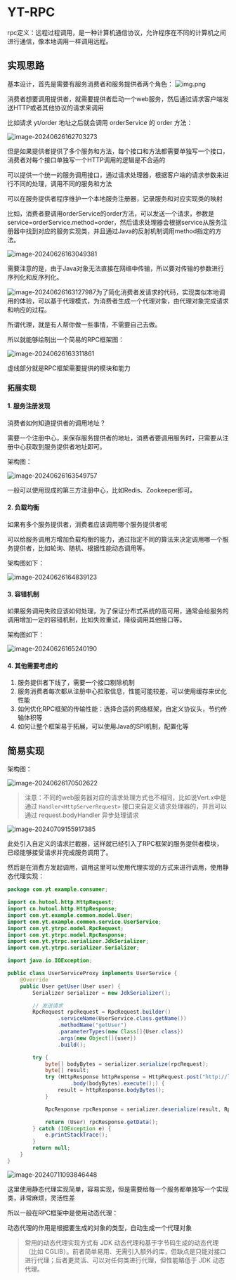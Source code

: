 # YT-RPC

rpc定义：远程过程调用，是一种计算机通信协议，允许程序在不同的计算机之间进行通信，像本地调用一样调用远程。

## 实现思路
基本设计，首先是需要有服务消费者和服务提供者两个角色：
![img.png](assets/img.png)



消费者想要调用提供者，就需要提供者启动一个web服务，然后通过请求客户端发送HTTP或者其他协议的请求来调用

比如请求 yt/order 地址之后就会调用 orderService 的 order 方法：

![image-20240626162703273](assets/image-20240626162703273.png)

但是如果提供者提供了多个服务和方法，每个接口和方法都需要单独写一个接口，消费者对每个接口单独写一个HTTP调用的逻辑是不合适的

可以提供一个统一的服务调用接口，通过请求处理器，根据客户端的请求参数来进行不同的处理，调用不同的服务和方法

可以在服务提供者程序维护一个本地服务注册器，记录服务和对应实现类的映射

比如，消费者要调用orderService的order方法，可以发送一个请求，参数是 service=orderService.method=order，然后请求处理器会根据service从服务注册器中找到对应的服务实现类，并且通过Java的反射机制调用method指定的方法。

![image-20240626163049381](assets/image-20240626163049381.png)

需要注意的是，由于Java对象无法直接在网络中传输，所以要对传输的参数进行序列化和反序列化。

![image-20240626163127987](assets/image-20240626163127987.png)为了简化消费者发请求的代码，实现类似本地调用的体验，可以基于代理模式，为消费者生成一个代理对象，由代理对象完成请求和响应的过程。

所谓代理，就是有人帮你做一些事情，不需要自己去做。

所以就能够绘制出一个简易的RPC框架图：

![image-20240626163311861](assets/image-20240626163311861.png)

虚线部分就是RPC框架需要提供的模块和能力

### 拓展实现

#### 1. 服务注册发现

消费者如何知道提供者的调用地址？

需要一个注册中心，来保存服务提供者的地址，消费者要调用服务时，只需要从注册中心获取到服务提供者地址即可。

架构图：

![image-20240626163549757](assets/image-20240626163549757.png)

一般可以使用现成的第三方注册中心，比如Redis、Zookeeper即可。

#### 2. 负载均衡

如果有多个服务提供者，消费者应该调用哪个服务提供者呢

可以给服务调用方增加负载均衡的能力，通过指定不同的算法来决定调用哪一个服务提供者，比如轮询、随机、根据性能动态调用等。

架构图如下：

![image-20240626164839123](assets/image-20240626164839123.png)

#### 3. 容错机制

如果服务调用失败应该如何处理，为了保证分布式系统的高可用，通常会给服务的调用增加一定的容错机制，比如失败重试，降级调用其他接口等。

架构图如下：

![image-20240626165240190](assets/image-20240626165240190.png)



#### 4. 其他需要考虑的

1. 服务提供者下线了，需要一个接口剔除机制
2. 服务消费者每次都从注册中心拉取信息，性能可能较差，可以使用缓存来优化性能
3. 如何优化RPC框架的传输性能：选择合适的网络框架，自定义协议头，节约传输体积等
4. 如何让整个框架易于拓展，可以使用Java的SPI机制，配置化等

## 简易实现

架构图：

![image-20240626170502622](assets/image-20240626170502622.png)

> 注意：不同的web服务器对应的请求处理方式也不相同，比如说Vert.x中是通过 `Handler<HttpServerRequest>` 接口来自定义请求处理器的，并且可以通过 request.bodyHandler 异步处理请求

![image-20240709155917385](assets/image-20240709155917385.png)

此处引入自定义的请求拦截器，这样就已经引入了RPC框架的服务提供者模块，已经能够接受请求并完成服务调用了。

然后是在消费方发起调用，调用这里可以使用代理实现的方式来进行调用，使用静态代理实现：

```java
package com.yt.example.consumer;

import cn.hutool.http.HttpRequest;
import cn.hutool.http.HttpResponse;
import com.yt.example.common.model.User;
import com.yt.example.common.service.UserService;
import com.yt.ytrpc.model.RpcRequest;
import com.yt.ytrpc.model.RpcResponse;
import com.yt.ytrpc.serializer.JdkSerializer;
import com.yt.ytrpc.serializer.Serializer;

import java.io.IOException;

public class UserServiceProxy implements UserService {
    @Override
    public User getUser(User user) {
        Serializer serializer = new JdkSerializer();

        // 发送请求
        RpcRequest rpcRequest = RpcRequest.builder()
                .serviceName(UserService.class.getName())
                .methodName("getUser")
                .parameterTypes(new Class[]{User.class})
                .args(new Object[]{user})
                .build();

        try {
            byte[] bodyBytes = serializer.serialize(rpcRequest);
            byte[] result;
            try (HttpResponse httpResponse = HttpRequest.post("http://localhost:8080")
                    .body(bodyBytes).execute();) {
                result = httpResponse.bodyBytes();
            }

            RpcResponse rpcResponse = serializer.deserialize(result, RpcResponse.class);

            return (User) rpcResponse.getData();
        } catch (IOException e) {
            e.printStackTrace();
        }
        return null;
    }
}
```

![image-20240711093846448](assets/image-20240711093846448.png)

这里使用静态代理实现简单，容易实现，但是需要给每一个服务都单独写一个实现类，非常麻烦，灵活性差

所以一般在RPC框架中是使用动态代理：

动态代理的作用是根据要生成的对象的类型，自动生成一个代理对象

> 常用的动态代理实现方式有 JDK 动态代理和基于字节码生成的动态代理（比如 CGLIB）。前者简单易用、无需引入额外的库，但缺点是只能对接口进行代理；后者更灵活、可以对任何类进行代理，但性能略低于 JDK 动态代理。
